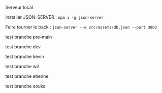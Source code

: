 Serveur local

Installer JSON-SERVER : `npm i -g json-server`

Faire tourner le back : `json-server --w src/assets/db.json --port 3003`

test branche pre-main

test branche dev

test branche kevin

test branche wil

test branche etienne

test branche souka